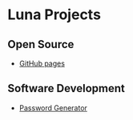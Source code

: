 # Luna Projects 

## Open Source
- [GitHub pages](https://grand-rick001.github.io/e-commerce-project/)

## Software Development
- [Password Generator](https://github.com/grand-rick001/luna-hacks-projects/)